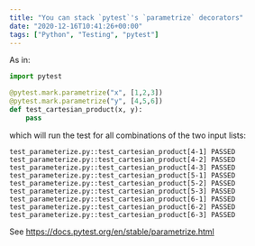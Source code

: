 ```yaml
---
title: "You can stack `pytest`'s `parametrize` decorators"
date: "2020-12-16T10:41:26+00:00"
tags: ["Python", "Testing", "pytest"]
---
```


As in:

```py
import pytest

@pytest.mark.parametrize("x", [1,2,3])
@pytest.mark.parametrize("y", [4,5,6])
def test_cartesian_product(x, y):
    pass
```

which will run the test for all combinations of the two input lists:

```text
test_parameterize.py::test_cartesian_product[4-1] PASSED
test_parameterize.py::test_cartesian_product[4-2] PASSED
test_parameterize.py::test_cartesian_product[4-3] PASSED
test_parameterize.py::test_cartesian_product[5-1] PASSED
test_parameterize.py::test_cartesian_product[5-2] PASSED
test_parameterize.py::test_cartesian_product[5-3] PASSED
test_parameterize.py::test_cartesian_product[6-1] PASSED
test_parameterize.py::test_cartesian_product[6-2] PASSED
test_parameterize.py::test_cartesian_product[6-3] PASSED
```

See <https://docs.pytest.org/en/stable/parametrize.html>
